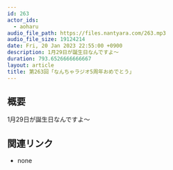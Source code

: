 ```yaml
---
id: 263
actor_ids:
  - aoharu
audio_file_path: https://files.nantyara.com/263.mp3
audio_file_size: 19124214
date: Fri, 20 Jan 2023 22:55:00 +0900
description: 1月29日が誕生日なんですよ〜
duration: 793.6526666666667
layout: article
title: 第263回「なんちゃラジオ5周年おめでとう」
---
```

## 概要

1月29日が誕生日なんですよ〜

## 関連リンク

* none
